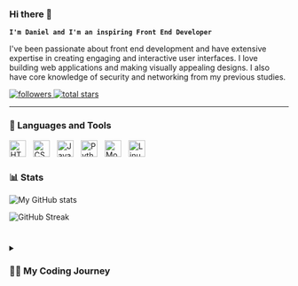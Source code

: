 ### Hi there 👋

**`I'm Daniel and I'm an inspiring Front End Developer`**

I've been passionate about front end development and have extensive expertise in creating engaging and interactive user interfaces. I love building web applications and making visually appealing designs. I also have core knowledge of security and networking from my previous studies.  

<p align="left">
  <a href="https://github.com/wagonwheels40?tab=followers">
    <img alt="followers" title="Follow me on Github" src="https://custom-icon-badges.demolab.com/github/followers/wagonwheels40?color=236ad3&labelColor=1155ba&style=for-the-badge&logo=person-add&label=Follow&logoColor=white"/>
  </a>
  <a href="https://github.com/wagonwheels40?tab=repositories&sort=stargazers">
    <img alt="total stars" title="Total stars on GitHub" src="https://custom-icon-badges.demolab.com/github/stars/wagonwheels40?color=55960c&style=for-the-badge&labelColor=488207&logo=star"/>
  </a>
</p>

---

### 🧰 Languages and Tools

<!-- Add the icons and links to your preferred languages and tools -->
<img align="left" alt="HTML5" width="30px" style="padding-right:10px;" src="https://cdn.jsdelivr.net/gh/devicons/devicon/icons/html5/html5-original.svg"/>
<img align="left" alt="CSS3" width="30px" style="padding-right:10px;" src="https://cdn.jsdelivr.net/gh/devicons/devicon/icons/css3/css3-original.svg"/>
<img align="left" alt="JavaScript" width="30px" style="padding-right:10px;" src="https://cdn.jsdelivr.net/gh/devicons/devicon/icons/javascript/javascript-original.svg"/>
<img align="left" alt="Python" width="30px" style="padding-right:10px;" src="https://cdn.jsdelivr.net/gh/devicons/devicon/icons/python/python-original.svg"/>
<img align="left" alt="MongoDB" width="30px" style="padding-right:10px;" src="https://cdn.jsdelivr.net/gh/devicons/devicon/icons/mongodb/mongodb-original.svg"/>
<img align="left" alt="Linux" width="30px" style="padding-right:10px;" src="https://cdn.jsdelivr.net/gh/devicons/devicon/icons/linux/linux-original.svg"/>
<!-- Add more icons here -->

<br />

#

### 📊 Stats

![My GitHub stats](https://github-readme-stats.vercel.app/api?username=wagonwheels40&show_icons=true&theme=gruvbox)

![GitHub Streak](https://streak-stats.demolab.com?user=wagonwheels40&theme=gruvbox&border_radius=4.5) 

#

<details>
  <summary><h3>👨‍💻 My Coding Journey</h3></summary>
  I started coding when I was studying an IT course at TasTafe in Tasmania.  I learned basic python and how to make websites there, and I quickly became invested in coding there after.  I continued self studing with FreeCodeCamp and The Odin Project. I would use these resources to learn more and also practice making small projects on here.  I've gained proficiency in HTML, CSS, and JavaScript.  I also have some knowledge of databases.  With time, I expanded my knowledge and explored other technologies.  I regularly use virtual machines to become more familiar with other operating systems like Unix/Linux.  My coding and IT journey has been challenging but also very rewarding.  I will continue to upload my projects on here to document my progress and share what I've learned.  Feel free to get in touch with me on my website below.

  [website]: https://your-website.com
</details>




<!--
**Wagonwheels40/wagonwheels40** is a ✨ _special_ ✨ repository because its `README.md` (this file) appears on your GitHub profile.

Here are some ideas to get you started:

- 🔭 I’m currently working on ...
- 🌱 I’m currently learning ...
- 👯 I’m looking to collaborate on ...
- 🤔 I’m looking for help with ...
- 💬 Ask me about ...
- 📫 How to reach me: ...
- 😄 Pronouns: ...
- ⚡ Fun fact: ...
-->
